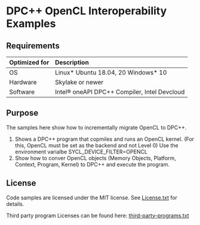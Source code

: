 # DPC++ OpenCL Interoperability Examples 
  
## Requirements
| Optimized for                       | Description
|:---                               |:---
| OS                                | Linux* Ubuntu 18.04, 20 Windows* 10
| Hardware                          | Skylake or newer
| Software                          | Intel&reg; oneAPI DPC++ Compiler, Intel Devcloud
  
## Purpose
The samples here show how to incrementally migrate OpenCL to DPC++.
1. Shows a DPC++ program that copmiles and runs an OpenCL kernel. (For this, OpenCL must be set as the backend and not Level 0)
	Use the environment varialbe SYCL_DEVICE_FILTER=OPENCL
2. Show how to conver OpenCL objects (Memory Objects, Platform, Context, Program, Kernel) to DPC++ and execute the program. 

## License  
Code samples are licensed under the MIT license. See [License.txt](https://github.com/oneapi-src/oneAPI-samples/blob/master/License.txt) for details.

Third party program Licenses can be found here: [third-party-programs.txt](https://github.com/oneapi-src/oneAPI-samples/blob/master/third-party-programs.txt)
